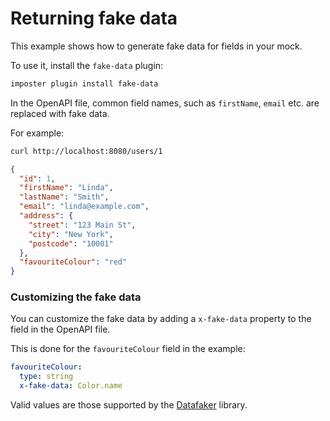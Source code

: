 # Returning fake data

This example shows how to generate fake data for fields in your mock.

To use it, install the `fake-data` plugin:

```bash
imposter plugin install fake-data
```

In the OpenAPI file, common field names, such as `firstName`, `email` etc. are replaced with fake data.

For example:

```bash
curl http://localhost:8080/users/1
```

```json
{
  "id": 1,
  "firstName": "Linda",
  "lastName": "Smith",
  "email": "linda@example.com",
  "address": {
    "street": "123 Main St",
    "city": "New York",
    "postcode": "10001"
  },
  "favouriteColour": "red"
}
```

### Customizing the fake data

You can customize the fake data by adding a `x-fake-data` property to the field in the OpenAPI file.

This is done for the `favouriteColour` field in the example:

```yaml
favouriteColour:
  type: string
  x-fake-data: Color.name
```

Valid values are those supported by the [Datafaker](https://github.com/datafaker-net/datafaker) library.

